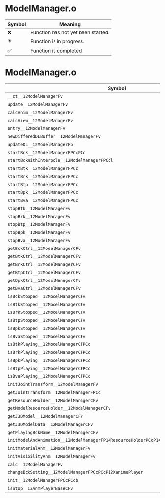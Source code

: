 # ModelManager.o
| Symbol | Meaning 
| ------------- | ------------- 
| :x: | Function has not yet been started. 
| :eight_pointed_black_star: | Function is in progress. 
| :white_check_mark: | Function is completed. 


# ModelManager.o
| Symbol | Decompiled? |
| ------------- | ------------- |
| `__ct__12ModelManagerFv` | :x: |
| `update__12ModelManagerFv` | :white_check_mark: |
| `calcAnim__12ModelManagerFv` | :white_check_mark: |
| `calcView__12ModelManagerFv` | :white_check_mark: |
| `entry__12ModelManagerFv` | :x: |
| `newDifferedDLBuffer__12ModelManagerFv` | :white_check_mark: |
| `updateDL__12ModelManagerFb` | :x: |
| `startBck__12ModelManagerFPCcPCc` | :white_check_mark: |
| `startBckWithInterpole__12ModelManagerFPCcl` | :white_check_mark: |
| `startBtk__12ModelManagerFPCc` | :white_check_mark: |
| `startBrk__12ModelManagerFPCc` | :white_check_mark: |
| `startBtp__12ModelManagerFPCc` | :white_check_mark: |
| `startBpk__12ModelManagerFPCc` | :white_check_mark: |
| `startBva__12ModelManagerFPCc` | :white_check_mark: |
| `stopBtk__12ModelManagerFv` | :white_check_mark: |
| `stopBrk__12ModelManagerFv` | :white_check_mark: |
| `stopBtp__12ModelManagerFv` | :white_check_mark: |
| `stopBpk__12ModelManagerFv` | :white_check_mark: |
| `stopBva__12ModelManagerFv` | :white_check_mark: |
| `getBckCtrl__12ModelManagerCFv` | :x: |
| `getBtkCtrl__12ModelManagerCFv` | :x: |
| `getBrkCtrl__12ModelManagerCFv` | :x: |
| `getBtpCtrl__12ModelManagerCFv` | :x: |
| `getBpkCtrl__12ModelManagerCFv` | :x: |
| `getBvaCtrl__12ModelManagerCFv` | :x: |
| `isBckStopped__12ModelManagerCFv` | :x: |
| `isBtkStopped__12ModelManagerCFv` | :white_check_mark: |
| `isBrkStopped__12ModelManagerCFv` | :white_check_mark: |
| `isBtpStopped__12ModelManagerCFv` | :white_check_mark: |
| `isBpkStopped__12ModelManagerCFv` | :white_check_mark: |
| `isBvaStopped__12ModelManagerCFv` | :white_check_mark: |
| `isBtkPlaying__12ModelManagerCFPCc` | :white_check_mark: |
| `isBrkPlaying__12ModelManagerCFPCc` | :white_check_mark: |
| `isBpkPlaying__12ModelManagerCFPCc` | :white_check_mark: |
| `isBtpPlaying__12ModelManagerCFPCc` | :white_check_mark: |
| `isBvaPlaying__12ModelManagerCFPCc` | :white_check_mark: |
| `initJointTransform__12ModelManagerFv` | :white_check_mark: |
| `getJointTransform__12ModelManagerFPCc` | :x: |
| `getResourceHolder__12ModelManagerCFv` | :x: |
| `getModelResourceHolder__12ModelManagerCFv` | :white_check_mark: |
| `getJ3DModel__12ModelManagerCFv` | :x: |
| `getJ3DModelData__12ModelManagerCFv` | :white_check_mark: |
| `getPlayingBckName__12ModelManagerCFv` | :x: |
| `initModelAndAnimation__12ModelManagerFP14ResourceHolderPCcP14ResourceHolder10J3DMdlFlag` | :x: |
| `initMaterialAnm__12ModelManagerFv` | :x: |
| `initVisibilityAnm__12ModelManagerFv` | :x: |
| `calc__12ModelManagerFv` | :x: |
| `changeBckSetting__12ModelManagerFPCcPCcP12XanimePlayer` | :x: |
| `init__12ModelManagerFPCcPCcb` | :x: |
| `isStop__13AnmPlayerBaseCFv` | :x: |
